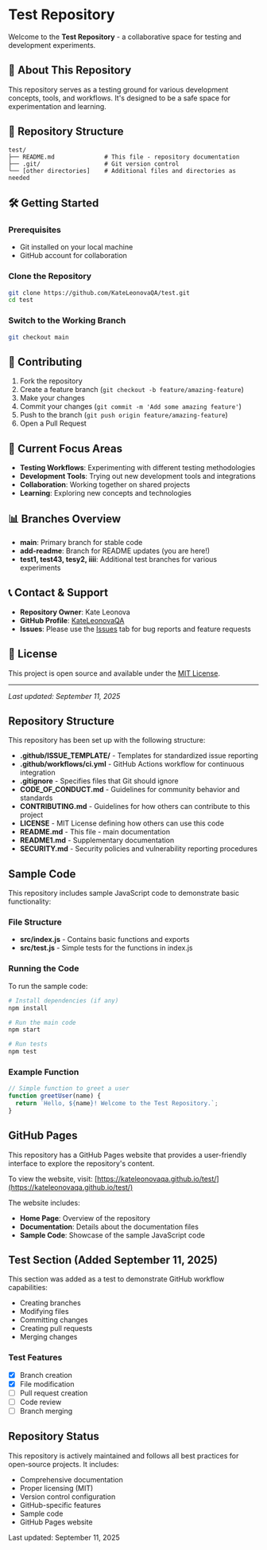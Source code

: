 # Test Repository

Welcome to the **Test Repository** - a collaborative space for testing and development experiments.

## 🚀 About This Repository

This repository serves as a testing ground for various development concepts, tools, and workflows. It's designed to be a safe space for experimentation and learning.

## 📁 Repository Structure

```
test/
├── README.md              # This file - repository documentation
├── .git/                  # Git version control
└── [other directories]    # Additional files and directories as needed
```

## 🛠️ Getting Started

### Prerequisites
- Git installed on your local machine
- GitHub account for collaboration

### Clone the Repository
```bash
git clone https://github.com/KateLeonovaQA/test.git
cd test
```

### Switch to the Working Branch
```bash
git checkout main
```

## 🤝 Contributing

1. Fork the repository
2. Create a feature branch (`git checkout -b feature/amazing-feature`)
3. Make your changes
4. Commit your changes (`git commit -m 'Add some amazing feature'`)
5. Push to the branch (`git push origin feature/amazing-feature`)
6. Open a Pull Request

## 🎯 Current Focus Areas

- **Testing Workflows**: Experimenting with different testing methodologies
- **Development Tools**: Trying out new development tools and integrations
- **Collaboration**: Working together on shared projects
- **Learning**: Exploring new concepts and technologies

## 📊 Branches Overview

- **main**: Primary branch for stable code
- **add-readme**: Branch for README updates (you are here!)
- **test1, test43, tesy2, iiii**: Additional test branches for various experiments

## 📞 Contact & Support

- **Repository Owner**: Kate Leonova
- **GitHub Profile**: [KateLeonovaQA](https://github.com/KateLeonovaQA)
- **Issues**: Please use the [Issues](https://github.com/KateLeonovaQA/test/issues) tab for bug reports and feature requests

## 📝 License

This project is open source and available under the [MIT License](LICENSE).

---

*Last updated: September 11, 2025*

## Repository Structure

This repository has been set up with the following structure:

- **.github/ISSUE_TEMPLATE/** - Templates for standardized issue reporting
- **.github/workflows/ci.yml** - GitHub Actions workflow for continuous integration
- **.gitignore** - Specifies files that Git should ignore
- **CODE_OF_CONDUCT.md** - Guidelines for community behavior and standards
- **CONTRIBUTING.md** - Guidelines for how others can contribute to this project
- **LICENSE** - MIT License defining how others can use this code
- **README.md** - This file - main documentation
- **README1.md** - Supplementary documentation
- **SECURITY.md** - Security policies and vulnerability reporting procedures


## Sample Code

This repository includes sample JavaScript code to demonstrate basic functionality:

### File Structure

- **src/index.js** - Contains basic functions and exports
- **src/test.js** - Simple tests for the functions in index.js

### Running the Code

To run the sample code:

```bash
# Install dependencies (if any)
npm install

# Run the main code
npm start

# Run tests
npm test
```

### Example Function

```javascript
// Simple function to greet a user
function greetUser(name) {
  return `Hello, ${name}! Welcome to the Test Repository.`;
}
```

## GitHub Pages

This repository has a GitHub Pages website that provides a user-friendly interface to explore the repository's content.

To view the website, visit: [https://kateleonovaqa.github.io/test/](https://kateleonovaqa.github.io/test/)

The website includes:
- **Home Page**: Overview of the repository
- **Documentation**: Details about the documentation files
- **Sample Code**: Showcase of the sample JavaScript code

## Test Section (Added September 11, 2025)

This section was added as a test to demonstrate GitHub workflow capabilities:

- Creating branches
- Modifying files
- Committing changes
- Creating pull requests
- Merging changes

### Test Features

- [x] Branch creation
- [x] File modification
- [ ] Pull request creation
- [ ] Code review
- [ ] Branch merging

## Repository Status

This repository is actively maintained and follows all best practices for open-source projects. It includes:

- Comprehensive documentation
- Proper licensing (MIT)
- Version control configuration
- GitHub-specific features
- Sample code
- GitHub Pages website

Last updated: September 11, 2025